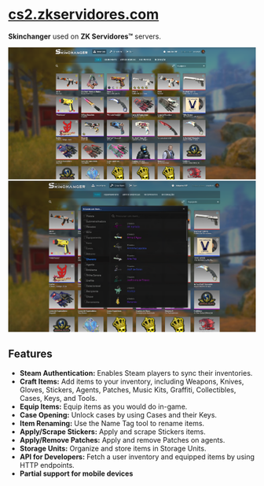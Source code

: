 ﻿# [cs2.zkservidores.com](https://cs2.zkservidores.com)
**Skinchanger** used on **ZK Servidores™** servers.

<img src="https://raw.githubusercontent.com/crashzk/cs2-inventory-simulator/refs/heads/main/screenshot1.png" alt="Inventory Simulator Homepage" title="CS2 Inventory Simulator" />

<img src="https://raw.githubusercontent.com/crashzk/cs2-inventory-simulator/refs/heads/main/screenshot2.png" alt="Inventory Simulator case opening" title="CS2 Inventory Simulator" />

## Features
- **Steam Authentication:** Enables Steam players to sync their inventories.
- **Craft Items:** Add items to your inventory, including Weapons, Knives, Gloves, Stickers, Agents, Patches, Music Kits, Graffiti, Collectibles, Cases, Keys, and Tools.
- **Equip Items:** Equip items as you would do in-game.
- **Case Opening:** Unlock cases by using Cases and their Keys.
- **Item Renaming:** Use the Name Tag tool to rename items.
- **Apply/Scrape Stickers:** Apply and scrape Stickers items.
- **Apply/Remove Patches:** Apply and remove Patches on agents.
- **Storage Units:** Organize and store items in Storage Units.
- **API for Developers:** Fetch a user inventory and equipped items by using HTTP endpoints.
- **Partial support for mobile devices**